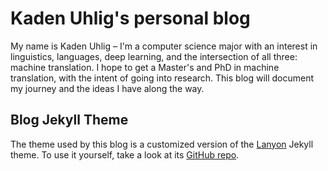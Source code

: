 # Kaden Uhlig's personal blog

My name is Kaden Uhlig – I'm a computer science major with an interest in linguistics, languages, deep learning, and the intersection of all three: machine translation.
I hope to get a Master's and PhD in machine translation, with the intent of going into research. This blog will document my journey and the ideas I have along the way.

## Blog Jekyll Theme
The theme used by this blog is a customized version of the [Lanyon](https://lanyon.getpoole.com/) Jekyll theme. To use it yourself, take a look at its [GitHub repo](https://github.com/poole/lanyon).
